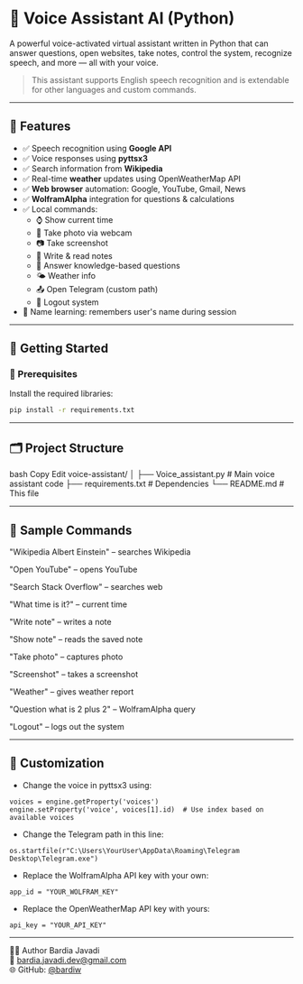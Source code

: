 # 🧠 Voice Assistant AI (Python)

A powerful voice-activated virtual assistant written in Python that can answer questions, open websites, take notes, control the system, recognize speech, and more — all with your voice.

> This assistant supports English speech recognition and is extendable for other languages and custom commands.

---

## 🎯 Features

- ✅ Speech recognition using **Google API**
- ✅ Voice responses using **pyttsx3**
- ✅ Search information from **Wikipedia**
- ✅ Real-time **weather** updates using OpenWeatherMap API
- ✅ **Web browser** automation: Google, YouTube, Gmail, News
- ✅ **WolframAlpha** integration for questions & calculations
- ✅ Local commands:
  - ⌚ Show current time
  - 📸 Take photo via webcam
  - 📷 Take screenshot
  - 📝 Write & read notes
  - 🧠 Answer knowledge-based questions
  - 🌤 Weather info
  - 📤 Open Telegram (custom path)
  - 🔐 Logout system
- 🧠 Name learning: remembers user's name during session

---

## 🚀 Getting Started

### 🔧 Prerequisites

Install the required libraries:

```bash
pip install -r requirements.txt
```

---

## 🗂️ Project Structure
bash
Copy
Edit
voice-assistant/
│
├── Voice_assistant.py             # Main voice assistant code
├── requirements.txt         # Dependencies
└── README.md                # This file

---

## 🧪 Sample Commands
"Wikipedia Albert Einstein" – searches Wikipedia

"Open YouTube" – opens YouTube

"Search Stack Overflow" – searches web

"What time is it?" – current time

"Write note" – writes a note

"Show note" – reads the saved note

"Take photo" – captures photo

"Screenshot" – takes a screenshot

"Weather" – gives weather report

"Question what is 2 plus 2" – WolframAlpha query

"Logout" – logs out the system

---

## 📌 Customization
- Change the voice in pyttsx3 using:

```
voices = engine.getProperty('voices')
engine.setProperty('voice', voices[1].id)  # Use index based on available voices
```
- Change the Telegram path in this line:

```
os.startfile(r"C:\Users\YourUser\AppData\Roaming\Telegram Desktop\Telegram.exe")
```
- Replace the WolframAlpha API key with your own:

```
app_id = "YOUR_WOLFRAM_KEY"
```
- Replace the OpenWeatherMap API key with yours:
```
api_key = "YOUR_API_KEY"
```

---

👨‍💻 Author
 Bardia Javadi   
 📧 bardia.javadi.dev@gmail.com   
 🌐 GitHub: [@bardiw](https://github.com/bardiw)

